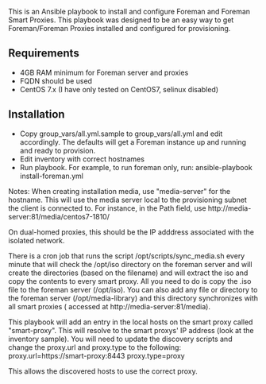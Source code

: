 This is an Ansible playbook to install and configure Foreman and Foreman Smart Proxies. This playbook was designed to be an easy way to get Foreman/Foreman Proxies installed and configured for provisioning.

## Requirements
- 4GB RAM minimum for Foreman server and proxies
- FQDN should be used
- CentOS 7.x (I have only tested on CentOS7, selinux disabled)

## Installation

- Copy group_vars/all.yml.sample to group_vars/all.yml and edit accordingly. The defaults will get a Foreman instance up and running and ready to provision.
- Edit inventory with correct hostnames
- Run playbook. For example, to run foreman only, run:  ansible-playbook install-foreman.yml

Notes:
When creating installation media, use "media-server" for the hostname. This will use the media server local to the provisioning subnet the client is connected to. For instance, in the Path field, use http://media-server:81/media/centos7-1810/

On dual-homed proxies, this should be the IP adddress associated with the isolated network. 

There is a cron job that runs the script /opt/scripts/sync_media.sh every minute that will check the /opt/iso directory on the foreman server and will create the directories (based on the filename) and will extract the iso and  copy the contents to every smart proxy. All you need to do is copy the .iso file to the foreman server (/opt/iso). You can also add any file or directory to the foreman server (/opt/media-library) and this directory synchronizes with all smart proxies ( accessed at http://media-server:81/media).

This playbook will add an entry in the local hosts on the smart proxy called "smart-proxy". This will resolve to the smart proxys' IP address (look at the inventory sample). You will need to update the discovery scripts and change the proxy.url and proxy.type to the following: proxy.url=https://smart-proxy:8443 proxy.type=proxy

This allows the discovered hosts to use the correct proxy.
